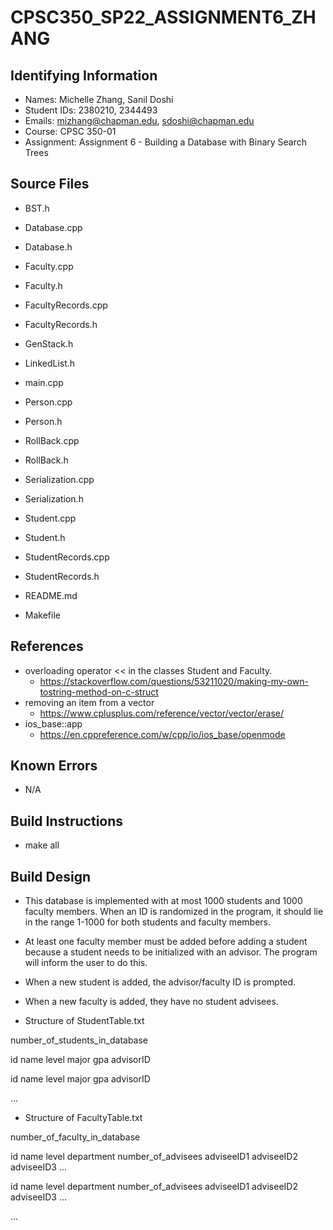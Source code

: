 # CPSC350_SP22_ASSIGNMENT6_ZHANG

## Identifying Information

* Names: Michelle Zhang, Sanil Doshi
* Student IDs: 2380210, 2344493
* Emails: mizhang@chapman.edu, sdoshi@chapman.edu
* Course: CPSC 350-01
* Assignment: Assignment 6 - Building a Database with Binary Search Trees

## Source Files

* BST.h
* Database.cpp
* Database.h
* Faculty.cpp
* Faculty.h
* FacultyRecords.cpp
* FacultyRecords.h
* GenStack.h
* LinkedList.h
* main.cpp
* Person.cpp
* Person.h
* RollBack.cpp
* RollBack.h
* Serialization.cpp
* Serialization.h
* Student.cpp
* Student.h
* StudentRecords.cpp
* StudentRecords.h

* README.md
* Makefile

## References

* overloading operator << in the classes Student and Faculty.
    * https://stackoverflow.com/questions/53211020/making-my-own-tostring-method-on-c-struct
* removing an item from a vector
    * https://www.cplusplus.com/reference/vector/vector/erase/ 
* ios_base::app
    * https://en.cppreference.com/w/cpp/io/ios_base/openmode


## Known Errors

* N/A

## Build Instructions

* make all

## Build Design

* This database is implemented with at most 1000 students and 1000 faculty members. When an ID is randomized in the program, it should lie in the range 1-1000 for both students and faculty members.
* At least one faculty member must be added before adding a student because a student needs to be initialized with an advisor. The program will inform the user to do this.
* When a new student is added, the advisor/faculty ID is prompted.
* When a new faculty is added, they have no student advisees.

* Structure of StudentTable.txt

number_of_students_in_database

id
name
level
major
gpa
advisorID

id
name
level
major
gpa
advisorID

...



* Structure of FacultyTable.txt

number_of_faculty_in_database

id
name
level
department
number_of_advisees
adviseeID1
adviseeID2
adviseeID3
...

id
name
level
department
number_of_advisees
adviseeID1
adviseeID2
adviseeID3
...

...